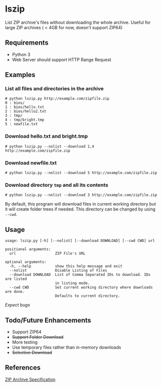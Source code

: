 # lszip
List ZIP archive's files without downloading the whole archive.
Useful for large ZIP archives ( < 4GB for now, doesn't support ZIP64)

## Requirements
* Python 3
* Web Server should support HTTP Range Request 

## Examples
### List all files and directories in the archive
````
# python lszip.py http://example.com/zipfile.zip
0 : bios/
1 : bios/hello.txt 
2 : bios/hello2.txt
3 : tmp/
4 : tmp/bright.tmp
5 : newfile.txt 
```` 
### Download hello.txt and bright.tmp
````
# python lszip.py --nolist --download 1,4 http://example.com/zipfile.zip
```` 
### Download newfile.txt
````
# python lszip.py --nolist --download 5 http://example.com/zipfile.zip
````
### Download directory `tmp` and all its contents
````
# python lszip.py --nolist --download 3 http://example.com/zipfile.zip
````

By default, this program will download files in current working directory but 
it will create folder trees if needed. This directory can be changed by 
using `--cwd`.

## Usage

````
usage: lszip.py [-h] [--nolist] [--download DOWNLOAD] [--cwd CWD] url

positional arguments:
  url                  ZIP File's URL

optional arguments:
  -h, --help           show this help message and exit
  --nolist             Disable Listing of Files
  --download DOWNLOAD  List of Comma Separated IDs to download. IDs are listed
                       in listing mode.
  --cwd CWD            Set current working directory where downloads are done.
                       Defaults to current directory.
````

*Expect bugs*
## Todo/Future Enhancements
* Support ZIP64
* ~~Support Folder Download~~
* More testing
* Use temporary files rather than in-memory downloads
* ~~Selective Download~~

## References
[ZIP Archive Specification](https://pkware.cachefly.net/webdocs/casestudies/APPNOTE.TXT)



